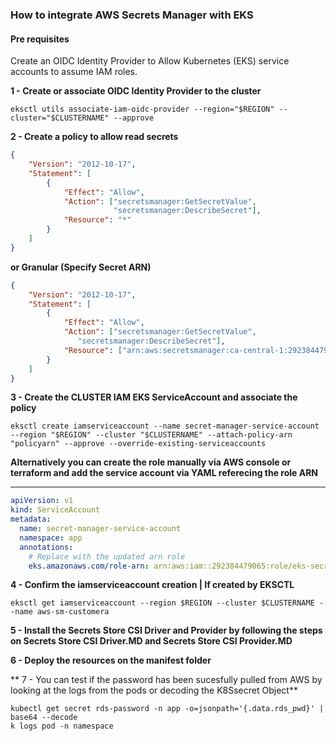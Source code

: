 ### How to integrate AWS Secrets Manager with EKS

#### Pre requisites

Create an OIDC Identity Provider to Allow Kubernetes (EKS) service accounts to assume IAM roles. 

**1 - Create or associate OIDC Identity Provider to the cluster**

    eksctl utils associate-iam-oidc-provider --region="$REGION" --cluster="$CLUSTERNAME" --approve

**2 -  Create a policy to allow read secrets**
```json
{
    "Version": "2012-10-17",
    "Statement": [
        {
            "Effect": "Allow",
            "Action": ["secretsmanager:GetSecretValue", 
                       "secretsmanager:DescribeSecret"],
            "Resource": "*"
        }
    ]
}
```
**or Granular (Specify Secret ARN)**
```json
{
    "Version": "2012-10-17",
    "Statement": [
        {
            "Effect": "Allow",
            "Action": ["secretsmanager:GetSecretValue", 
               "secretsmanager:DescribeSecret"],
            "Resource": ["arn:aws:secretsmanager:ca-central-1:292384479065:secret:customer-a-mR9HPa"]
        }
    ]
}
```

**3 - Create the CLUSTER IAM EKS ServiceAccount and associate the policy**

    eksctl create iamserviceaccount --name secret-manager-service-account --region "$REGION" --cluster "$CLUSTERNAME" --attach-policy-arn "policyarn" --approve --override-existing-serviceaccounts


**Alternatively you can create the role manually via AWS console or terraform and add the service account via YAML referecing the role ARN**

---
```yaml
apiVersion: v1
kind: ServiceAccount
metadata:
  name: secret-manager-service-account
  namespace: app
  annotations:
    # Replace with the updated arn role
    eks.amazonaws.com/role-arn: arn:aws:iam::292384479065:role/eks-secret-manager-role
```

**4 - Confirm the iamserviceaccount creation | If created by EKSCTL**

    eksctl get iamserviceaccount --region $REGION --cluster $CLUSTERNAME --name aws-sm-customera
	
**5 - Install the Secrets Store CSI Driver and Provider by following the steps on Secrets Store CSI Driver.MD and Secrets Store CSI Provider.MD**

**6 - Deploy the resources on the manifest folder**

** 7 - You can test if the password has been sucesfully pulled from AWS by looking at the logs from the pods or decoding the K8Ssecret Object**

    kubectl get secret rds-password -n app -o=jsonpath='{.data.rds_pwd}' | base64 --decode 
    k logs pod -n namespace
